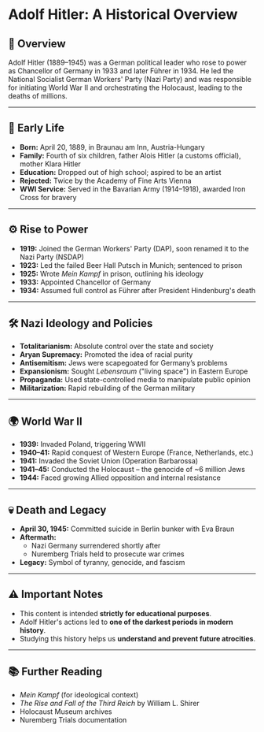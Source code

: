 # Adolf Hitler: A Historical Overview

## 📌 Overview

Adolf Hitler (1889–1945) was a German political leader who rose to power as Chancellor of Germany in 1933 and later Führer in 1934. He led the National Socialist German Workers' Party (Nazi Party) and was responsible for initiating World War II and orchestrating the Holocaust, leading to the deaths of millions.

---

## 📅 Early Life

- **Born:** April 20, 1889, in Braunau am Inn, Austria-Hungary
- **Family:** Fourth of six children, father Alois Hitler (a customs official), mother Klara Hitler
- **Education:** Dropped out of high school; aspired to be an artist
- **Rejected:** Twice by the Academy of Fine Arts Vienna
- **WWI Service:** Served in the Bavarian Army (1914–1918), awarded Iron Cross for bravery

---

## ⚙️ Rise to Power

- **1919:** Joined the German Workers' Party (DAP), soon renamed it to the Nazi Party (NSDAP)
- **1923:** Led the failed Beer Hall Putsch in Munich; sentenced to prison
- **1925:** Wrote *Mein Kampf* in prison, outlining his ideology
- **1933:** Appointed Chancellor of Germany
- **1934:** Assumed full control as Führer after President Hindenburg's death

---

## 🛠️ Nazi Ideology and Policies

- **Totalitarianism:** Absolute control over the state and society
- **Aryan Supremacy:** Promoted the idea of racial purity
- **Antisemitism:** Jews were scapegoated for Germany’s problems
- **Expansionism:** Sought *Lebensraum* ("living space") in Eastern Europe
- **Propaganda:** Used state-controlled media to manipulate public opinion
- **Militarization:** Rapid rebuilding of the German military

---

## 🌍 World War II

- **1939:** Invaded Poland, triggering WWII
- **1940–41:** Rapid conquest of Western Europe (France, Netherlands, etc.)
- **1941:** Invaded the Soviet Union (Operation Barbarossa)
- **1941–45:** Conducted the Holocaust – the genocide of ~6 million Jews
- **1944:** Faced growing Allied opposition and internal resistance

---

## 💀 Death and Legacy

- **April 30, 1945:** Committed suicide in Berlin bunker with Eva Braun
- **Aftermath:**
  - Nazi Germany surrendered shortly after
  - Nuremberg Trials held to prosecute war crimes
- **Legacy:** Symbol of tyranny, genocide, and fascism

---

## ⚠️ Important Notes

- This content is intended **strictly for educational purposes**.
- Adolf Hitler's actions led to **one of the darkest periods in modern history**.
- Studying this history helps us **understand and prevent future atrocities**.

---

## 📚 Further Reading

- *Mein Kampf* (for ideological context)
- *The Rise and Fall of the Third Reich* by William L. Shirer
- Holocaust Museum archives
- Nuremberg Trials documentation

